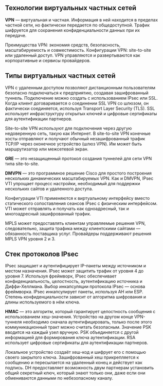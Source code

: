 <!-- 8.4.1 -->
## Технологии виртуальных частных сетей

**VPN** — виртуальная и частная. Информация в ней находится в пределах частной сети, но фактически передается по общедоступной. Трафик шифруется для сохранения конфиденциальности данных при их передаче. 

Преимущества VPN: экономия средств, безопасность, масштабируемость и совместимость. Конфигурации VPN: site-to-site или удаленный доступ. VPN управляются и развертываются как корпоративные и сервисы провайдеров.

## Типы виртуальных частных сетей

VPN с удаленным доступом позволяют дистанционным пользователям безопасно подключаться к предприятию, создавая зашифрованный туннель. Подключение можно создать с использованием IPsec или SSL. Когда клиент договаривается о соединении SSL VPN со шлюзом, он фактически соединяется, используя Transport Layer Security (TLS). SSL использует инфраструктуру открытых ключей и цифровые сертификаты для аутентификации партнеров. 

Site-to-site VPN используют для подключения через другую недоверенную сеть, такую как Интернет. В site-to-site VPN конечные хосты отправляют и получают обычный незашифрованный трафик TCP/IP через оконечное устройство (шлюз VPN). Им может быть маршрутизатор или межсетевой экран. 

**GRE** — это незащищенный протокол создания туннелей для сети VPN типа site-to-site. 

**DMVPN** — это программное решение Cisco для простого построения нескольких динамических масштабируемых VPN. Как и DMVPN, IPsec VTI упрощает процесс настройки, необходимый для поддержки нескольких сайтов и удаленного доступа. 

Конфигурации VTI применяются к виртуальному интерфейсу вместо статического сопоставления сеансов IPsec с физическим интерфейсом. VTI может отправлять и получать как одноадресный, так и многоадресный зашифрованный трафик. 

MPLS может предоставлять клиентам управляемые решения VPN, следовательно, защита трафика между клиентскими сайтами — обязанность поставщика услуг. Провайдеры поддерживают решения MPLS VPN уровня 2 и 3.

## Стек протоколов IPsec

IPsec защищает и аутентифицирует IP-пакеты между источником и местом назначения. IPsec может защитить трафик от уровня 4 до уровня 7. Используя фреймворк, IPsec обеспечивает конфиденциальность, целостность, аутентификацию источника и Диффи-Хеллмана. Выбор инкапсуляции протокола IPsec — основа фреймворка. IPsec инкапсулирует пакеты, используя AH или ESP. Степень конфиденциальности зависит от алгоритма шифрования и длины используемого в нём ключа. 

**HMAC** — это алгоритм, который гарантирует целостность сообщения с использованием хеш-значения. Устройство на другом конце VPN-туннеля необходимо сначала аутентифицировать, только после этого коммуникационный тракт можно считать безопасным. Значение PSK вводится на каждый узел вручную. PSK объединяется с другой информацией для формирования ключа аутентификации. RSA использует цифровые сертификаты для аутентификации партнеров. 

Локальное устройство создаёт хеш-код и шифрует его с помощью своего закрытого ключа. Зашифрованный хеш прикрепляется к сообщению и пересылается на удаленный конец и действует как подпись. DH предоставляет возможность двум партнерам установить общий секретный ключ, который знают только они, даже если они обмениваются данными по небезопасному каналу.

<!-- 8.4.2 -->
<!-- quiz -->

